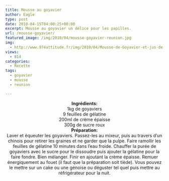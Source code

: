 ```yaml
---
title: Mousse au goyavier
author: Eagle
type: post
date: 2010-04-15T04:00:25+00:00
excerpt: Mousse au goyavier un délice pour les papilles.
url: /mousse-goyavier/
featured_image: /img/2010/04/mousse-goyavier-reunion.jpg
img:
  - http://www.974attitude.fr/img/2010/04/Mousse-de-Goyavier-et-jus-de-fruit-de-la-passion-150x150.jpg
views:
  - 814
categories:
  - Recette
tags:
  - goyavier
  - mousse
  - reunion

---
```

<center>
  <strong>Ingrédients:</strong>
</center>


  


<center>
  1kg de goyaviers<br /> 9 feuilles de gélatine<br /> 200ml de crème épaisse<br /> 300g de sucre roux
</center>


  


<center>
  <strong>Préparation:</strong>
</center>


  


<center>
  Laver et équeuter les goyaviers. Passez-les au mixeur, puis au travers d’un chinois pour retirer les graines et ne garder que la pulpe. Faire ramollir les feuilles de gélatine 10 minutes dans l&rsquo;eau froide. Chauffer la purée de goyaviers avec le sucre pour le dissoudre puis ajouter la gélatine pour la faire fondre. Bien mélanger. Finir en ajoutant la crème épaisse. Remuer énergiquement au fouet (il faut que la préparation soit tiède). Vous pouvez le mettre sur un cake ou une génoise ou déguster tel quel puis mettre au réfrigérateur pour la nuit.
</center>